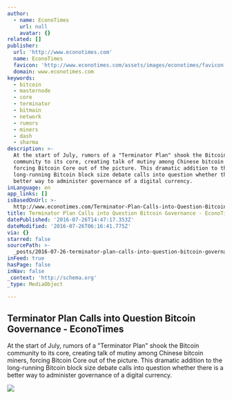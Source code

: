 ```yaml
---
author:
  - name: EconoTimes
    url: null
    avatar: {}
related: []
publisher:
  url: 'http://www.econotimes.com'
  name: EconoTimes
  favicon: 'http://www.econotimes.com/assets/images/econotimes/favicon.ico'
  domain: www.econotimes.com
keywords:
  - bitcoin
  - masternode
  - core
  - terminator
  - bitmain
  - network
  - rumors
  - miners
  - dash
  - sharma
description: >-
  At the start of July, rumors of a "Terminator Plan" shook the Bitcoin
  community to its core, creating talk of mutiny among Chinese bitcoin miners,
  forcing Bitcoin Core out of the picture. This dramatic addition to the
  long-running Bitcoin block size debate calls into question whether there is a
  better way to administer governance of a digital currency.
inLanguage: en
app_links: []
isBasedOnUrl: >-
  http://www.econotimes.com/Terminator-Plan-Calls-into-Question-Bitcoin-Governance-239727
title: Terminator Plan Calls into Question Bitcoin Governance - EconoTimes
datePublished: '2016-07-26T14:47:17.353Z'
dateModified: '2016-07-26T06:16:41.775Z'
via: {}
starred: false
sourcePath: >-
  _posts/2016-07-26-terminator-plan-calls-into-question-bitcoin-governance-eco.md
inFeed: true
hasPage: false
inNav: false
_context: 'http://schema.org'
_type: MediaObject

---
```

<article style=""><h1>Terminator Plan Calls into Question Bitcoin Governance - EconoTimes</h1><p>At the start of July, rumors of a "Terminator Plan" shook the Bitcoin community to its core, creating talk of mutiny among Chinese bitcoin miners, forcing Bitcoin Core out of the picture. This dramatic addition to the long-running Bitcoin block size debate calls into question whether there is a better way to administer governance of a digital currency.</p><img src="http://www.econotimes.com/assets/images/econotimes/ad/viewSubscribeBanner.png" /></article>